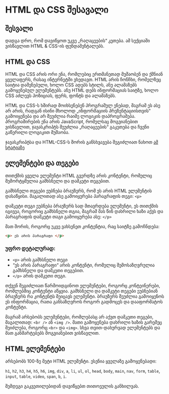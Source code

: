 # HTML და CSS შესავალი

## შესვალი

დადგა დრო, რომ დავიწყოთ უკვე „რაღაცეების“ კეთება. ამ სექციაში ვისწავლით HTML & CSS-ის ფუნდამენტალებს.

## HTML და CSS

HTML და CSS არის ორი ენა, რომლებიც ერთმანეთად მუშაობენ და ქმნიან ყველაფერს, რასაც ინტერნეტში ვხედავთ. HTML არის ჩონჩხი, რომელზეც საიტია დაშენებული, ხოლო CSS ადებს სტილს, ანუ ალამაზებს გამოყენებულ ელემენტებს. ანუ HTML დებს ინფორმაციას საიტზე, ხოლო CSS აძლევს პოზიციას, ფერს, ფონტს და ალამაზებს.


HTML და CSS-ს ხშირად მოიხსენებენ პროგრამულ ენებად, მაგრამ ეს ასე არ არის, რადგან ისინი მხოლოდ „ინფორმაციის პრეზენტაციისთვის“ გამოიყენება და არ შეუძლია რაიმე ლოგიკის დაპროგრამება. პროგრამირების ენა არის JavaScript, რომელსაც მოგვიანებით ვისწავლით, ჯავასკრიპტს შეუძლია „რაღაცეების“ გაკეთება და ჩვენი გაწერილი ლოგიკით მუშაობა.

ჯავასკრიპტსა და HTML-CSS-ს შორის განსხვავება შეგიძლიათ ნახოთ [ამ სტატიაზე](https://brytdesigns.com/html-css-javascript-whats-the-difference) 


## ელემენტები და თეგები

თითქმის ყველა ელემენტი HTML გვერდზე არის კონტენტი, რომელიც შემორტყმულია გამხსნელი და დამკეტი თეგებით.

გამხსნელი თეგები ეუბნება ბრაუზერს, რომ ეს არის HTML ელემენტის დასაწყისი. მაგალითად ასე გამოიყურება პარაგრაფის თეგი: `<p>`

დამკეტი თეგი ეუბნება ბრაუზერს სად მთავრდება ელემენტი, ეს თითქმის იგივეა, როგორიც გამხსნელი თგია, მაგრამ მას წინ დახრილი ხაზი აქვს და პარაგრაფის დამკეტი თაგი გამოიყურება ასე: `</p>` 

მათ შორის, როგორც უკვე ვახსენეთ კონტენტია, რაც საიტზე გამოჩნდება:

```html
<p> ეს არის პარაგრაფი </p>
```

### უფრო დეტალურად:

- `<p>` არის გამხსნელი თეგი
- “ეს არის პარაგრაფი“ არის კონტენტი, რომელიც შემოსაზღვრულია გამხსნელი და დამკეთი თეგებით.
-  `</p>` არის დამკეთი თეგი.

თქვენ შეგიძლიათ წარმოიდგინოთ ელემენტები, როგორც კონტეინერები, რომლებშიც კონტენტი აწყვია. გამხსნელი და დამკეტი თეგები ეუბნებიან ბრაუზერს რა კონტენტს შეიცავს ელემენტი. ბრაუზერს შეუძლია გამოიყენოს ეს ინფორმაცია, რათა განსაზღვროს როგორ გადმოცეს და დააფორმატოს კონტენტი.

მაგრამ არსებობს ელემენტები, რომლებასც არ აქვთ დამკეთი თეგები, მაგალითად: `<br />` ან `<img />`. მათი გამოყენება დახრილი ხაზის გარეშეც შეიძლება, როგორც `<br>` და `<img>`. სხვა თვით-დახურვად ელემენტებს და მათ განმარტებებს მოგვიანებით ვისწავლით.

## HTML ელემენტები

არსებობს 100-ზე მეტი HTML ელემენტი. ესენია ყველაზე გამოყენებადი:

`h1`, `h2`, `h3`, `h4`, `h5`, `h6`, `img`, `div`, `a`, `li`, `ul`, `ol`, `head`, `body`, `main`, `nav`, `form`, `table`, `input`, `table`, `video`, `span`, `b`, `i`.

შემდეგი გაკვეთილებიდან დავიწყებთ თითოეულის განხილვას.


